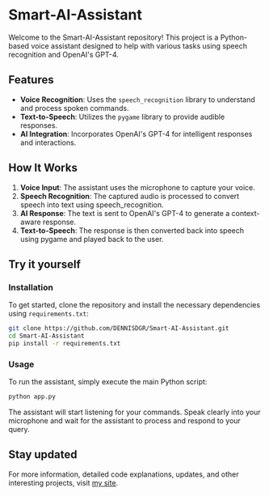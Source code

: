 # Smart-AI-Assistant

Welcome to the Smart-AI-Assistant repository! This project is a Python-based voice assistant designed to help with various tasks using speech recognition and OpenAI's GPT-4. 

## Features
- **Voice Recognition**: Uses the `speech_recognition` library to understand and process spoken commands.
- **Text-to-Speech**: Utilizes the `pygame` library to provide audible responses.
- **AI Integration**: Incorporates OpenAI's GPT-4 for intelligent responses and interactions.

## How It Works
1. **Voice Input**: The assistant uses the microphone to capture your voice.
2. **Speech Recognition**: The captured audio is processed to convert speech into text using speech_recognition.
3. **AI Response**: The text is sent to OpenAI's GPT-4 to generate a context-aware response.
4. **Text-to-Speech**: The response is then converted back into speech using pygame and played back to the user.

## Try it yourself
### Installation

To get started, clone the repository and install the necessary dependencies using `requirements.txt`:

```sh
git clone https://github.com/DENNISDGR/Smart-AI-Assistant.git
cd Smart-AI-Assistant
pip install -r requirements.txt
```

### Usage

To run the assistant, simply execute the main Python script:

```sh
python app.py
```

The assistant will start listening for your commands. Speak clearly into your microphone and wait for the assistant to process and respond to your query.

## Stay updated

For more information, detailed code explanations, updates, and other interesting projects, visit [my site](https://dennisdgr.ddns.net).
